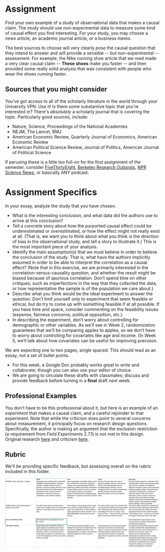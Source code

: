 # Assignment

Find your own example of a study of observational data that makes a causal claim.
The study should use non-experimental data to measure some kind of causal effect you find interesting.
For your study, you may choose a news article, an academic journal article, or a business memo.

The best sources to choose will very clearly _pose_ the causal question that they intend to answer and will provide a sensible -- but non-experimental -- assessment. For example, the Nike running shoe article that we read made a very clear causal claim -- **These shoes** make you faster -- and then provided some really solid analysis that was consistent with people who wear the shoes running faster.

## Sources that you might consider

You've got access to all of the scholarly literature in the world through your University VPN. Use it! Is there some substantive topic that you're interested in? There's _absolutely_ a scholarly journal that is covering the topic. Particularly good sources, include:

- Nature, Science, Proceedings of the National Academies 
- NEJM, The Lancet, BMJ 
- American Economic Review, Quarterly Journal of Economics, American Economic Review
- American Political Science Review, Journal of Politics, American Journal of Political Science

If perusing these is a little too full-on for the first assignment of the semester, consider [FiveThirtyEight](https://fivethirtyeight.com/), [Berkeley Research Outposts](https://vcresearch.berkeley.edu/news), [NPR Science News](https://www.npr.org/sections/research-news/), or basically ANY podcast.

# Assignment Specifics

In your essay, analyze the study that you have chosen.

- What is the interesting conclusion, and what data did the authors use to arrive at this conclusion?
- Tell a concrete story about how the purported causal effect could be underestimated or overestimated, or how the effect might not really exist at all. (That is, we want you to think about what you think is the direction of bias in the observational study, and tell a story to illustrate it.) This is the most important piece of your analysis. 
- Identify the main assumption(s) that we must believe in order to believe the conclusion of the study. That is, what have the authors implicitly assumed in order to be able to interpret the correlation as a causal effect? (Note that in this exercise, we are primarily interested in the correlation-versus-causality question, and whether the result might be biased because of spurious correlation. Don’t spend time on other critiques, such as imperfections in the way that they collected the data, or how representative the sample is of the population we care about.)
- Describe what you think would be the ideal experiment to answer the question. Don’t limit yourself only to experiment that seem feasible or ethical, but do try to come up with something feasible if at all possible. If you have time and space, consider commenting on the feasibility issues (expense, fairness concerns, political opposition, etc.).
- In describing the experiment, don’t worry about controlling for demographic or other variables. As we’ll see in Week 2, randomization guarantees that we’ll be comparing apples to apples, so we don’t have to worry about controlling for covariates like age and income. (In Week 5, we’ll talk about how covariates can be useful for improving precision.

We are expecting one to two pages, single spaced. This should read as an essay, not a set of bullet points.

- For this week, a Google Doc probably works great to write and collaborate; though you can also use your editor of choice.
- We are going to circulate these drafts with classmates; discuss and provide feedback before turning in a **final** draft next week.

## Professional Examples 

You don't have to be this professional about it, but here is an example of an _experiment_ that makes a causal claim, and a careful rejoinder to that experiment. Note that while the criticism does point to several concerns about measurement, it principally focus on research design questions. Specifically, the author is making an argument that the exclusion restriction (a requirement from _Field Experiments_ 2.7.1) is not met in this design. Original research [here](https://journals.plos.org/plosone/article?id=10.1371/journal.pone.0223095) and criticism [here](https://www.nytimes.com/2020/01/22/magazine/can-mindfulness-evolve-from-wellness-pursuit-to-medical-treatment.html). 

## Rubric

We'll be providing specific feedback, but assessing overall on the rubric included in this folder.

![rubric](./rubric.png)

